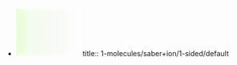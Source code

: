 - ![](https://raw.githubusercontent.com/cybercongress/prism/img-upload/components/1-molecules/saber+ion/display/1-sided.png)
  title:: 1-molecules/saber+ion/1-sided/default